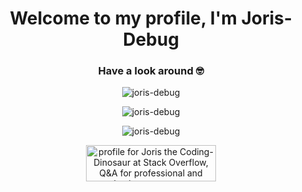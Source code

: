 <h1 align="center">Welcome to my profile, I'm Joris-Debug</h1>
<h3 align="center">Have a look around 🤓</h3>

<p align="center">
    <img src="https://github-readme-stats.vercel.app/api/top-langs?username=joris-debug&show_icons=true&locale=en&layout=compact" alt="joris-debug" />
</p>

<p align="center">
    <img src="https://github-readme-stats.vercel.app/api?username=joris-debug&show_icons=true&locale=en" alt="joris-debug" />
</p>

<p align="center">
    <img src="https://github-readme-streak-stats.herokuapp.com/?user=joris-debug&" alt="joris-debug" />
</p>

<p align="center">
    <a href="https://stackoverflow.com/users/20748395/joris-the-coding-dinosaur">
        <img src="https://stackoverflow.com/users/flair/20748395.png?theme=dark" width="208" height="58" alt="profile for Joris the Coding-Dinosaur at Stack Overflow, Q&amp;A for professional and enthusiast programmers" title="profile for Joris the Coding-Dinosaur at Stack Overflow, Q&amp;A for professional and enthusiast programmers">
    </a>
</p>
